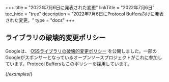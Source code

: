 +++
title = "2022年7月6日に発表された変更"
linkTitle = "2022年7月6日"
toc_hide = "true"
description = "2022年7月6日にProtocol Buffers向けに発表された変更。"
type = "docs"
+++

## ライブラリの破壊的変更ポリシー

Googleは、
[OSSライブラリの破壊的変更ポリシー](https://opensource.google/documentation/policies/library-breaking-change)
を公開しました。一部のGoogleがスポンサーとなっているオープンソースプロジェクトがこれに参加しています。Protocol Buffersもこのポリシーを採用しています。

{/*examples*/}
